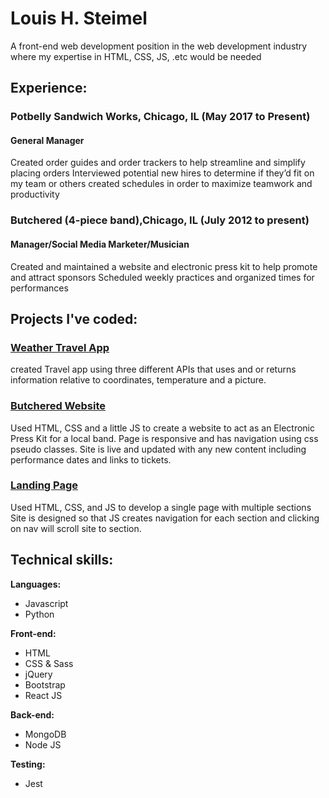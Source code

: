 # Louis H. Steimel
A front-end web development position in the web development industry where my expertise in HTML, CSS, JS, .etc would be needed

## Experience:

### Potbelly Sandwich Works, Chicago, IL	(May 2017 to Present)
#### General Manager
Created order guides and order trackers to help streamline and simplify placing orders
Interviewed potential new hires to determine if they’d fit on my team or others
created schedules in order to maximize teamwork and productivity

### Butchered (4-piece band),Chicago, IL	(July 2012 to present)
#### Manager/Social Media Marketer/Musician
Created and maintained a website and electronic press kit to help promote and attract sponsors
Scheduled weekly practices and organized times for performances


## Projects I've coded:

### [Weather Travel App](https://github.com/lhsthree/weather-app)
created Travel app using three different APIs that uses and or returns information relative to coordinates, temperature and a picture.
### [Butchered Website](https://github.com/lhsthree/lhsthree.github.io)
Used HTML, CSS and a little JS to create a website to act as an Electronic Press Kit for a local band.
Page is responsive and has navigation using css pseudo classes.
Site is live and updated with any new content including performance dates and links to tickets.
### [Landing Page](https://github.com/lhsthree/landing-page)
Used HTML, CSS, and JS to develop a single page with multiple sections
Site is designed so that JS creates navigation for each section and clicking on nav will scroll site to section.


## Technical skills:

**Languages:**

* Javascript
* Python

**Front-end:**

* HTML
* CSS & Sass
* jQuery
* Bootstrap
* React JS

**Back-end:**

* MongoDB
* Node JS


**Testing:**

* Jest
